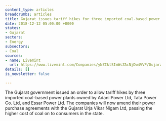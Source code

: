 ```yaml
---
content_type: articles
breadcrumbs: articles
title: Gujarat issues tariff hikes for three imported coal-based power plants
date: 2018-12-12 05:00:00 +0000
states:
- Gujarat
sectors:
- Energy
subsectors:
- Coal
sources:
- name: Livemint
  url: https://www.livemint.com/Companies/yNZIktSInWsZAcNjDw4VVP/Gujarat-allows-power-tariff-hikes-in-relief-to-Tata-Adani.html
details: []
is_newsletter: false

---
```

The Gujarat government issued an order to allow tariff hikes by three imported coal-based power plants owned by Adani Power Ltd, Tata Power Co. Ltd, and Essar Power Ltd. The companies will now amend their power purchase agreements with the Gujarat Urja Vikar Nigam Ltd, passing the higher cost of coal on to consumers in the state. 
